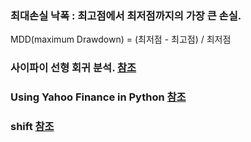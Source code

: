### 최대손실 낙폭 : 최고점에서 최저점까지의 가장 큰 손실. 
MDD(maximum Drawdown) = (최저점 - 최고점) / 최저점

### 사이파이 선형 회귀 분석. [참조](https://datascienceschool.net/03%20machine%20learning/04.02%20%EC%84%A0%ED%98%95%ED%9A%8C%EA%B7%80%EB%B6%84%EC%84%9D%EC%9D%98%20%EA%B8%B0%EC%B4%88.html)


### Using Yahoo Finance in Python [참조](https://www.analyticsvidhya.com/blog/2021/06/download-financial-dataset-using-yahoo-finance-in-python-a-complete-guide/)


### shift [참조](https://wikidocs.net/158146)
